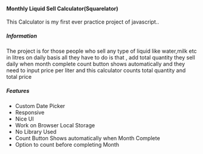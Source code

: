 #### Monthly Liquid Sell Calculator(Squarelator)
This Calculator is my first ever practice project of javascript..
##### Information
The project is for those people who sell any type of liquid like water,milk etc in litres on daily basis all they have to do is that , add total quantity they sell daily when month complete count button shows automatically and they need to input price per liter and this calculator counts total quantity and total price
##### Features
- Custom Date Picker
- Responsive
- Nice UI
- Work on Browser Local Storage
- No Library Used
- Count Button Shows automatically when Month Complete
- Option to count before completing Month

